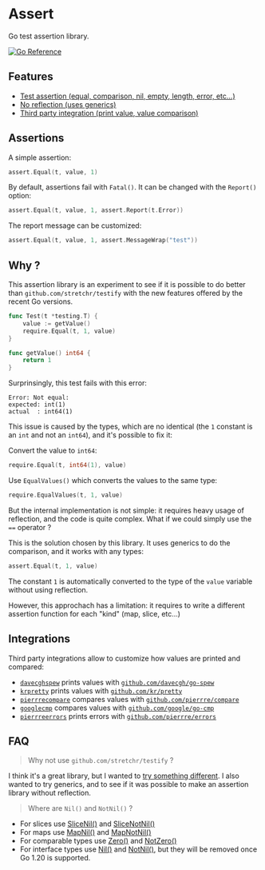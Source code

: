 # Assert

Go test assertion library.

[![Go Reference](https://pkg.go.dev/badge/github.com/pierrre/assert.svg)](https://pkg.go.dev/github.com/pierrre/assert)

## Features

- [Test assertion (equal, comparison, nil, empty, length, error, etc...)](#assertions)
- [No reflection (uses generics)](#why-)
- [Third party integration (print value, value comparison)](#integrations)

## Assertions

A simple assertion:

```go
assert.Equal(t, value, 1)
```

By default, assertions fail with `Fatal()`.
It can be changed with the `Report()` option:

```go
assert.Equal(t, value, 1, assert.Report(t.Error))
```

The report message can be customized:

```go
assert.Equal(t, value, 1, assert.MessageWrap("test"))
```

## Why ?

This assertion library is an experiment to see if it is possible to do better than `github.com/stretchr/testify` with the new features offered by the recent Go versions.

```go
func Test(t *testing.T) {
    value := getValue()
    require.Equal(t, 1, value)
}

func getValue() int64 {
    return 1
}
```

Surprinsingly, this test fails with this error:

```text
Error: Not equal:
expected: int(1)
actual  : int64(1)
```

This issue is caused by the types, which are no identical (the `1` constant is an `int` and not an `int64`), and it's possible to fix it:

Convert the value to `int64`:

```go
require.Equal(t, int64(1), value)
```

Use `EqualValues()` which converts the values to the same type:

```go
require.EqualValues(t, 1, value)
```

But the internal implementation is not simple: it requires heavy usage of reflection, and the code is quite complex.
What if we could simply use the `==` operator ?

This is the solution chosen by this library.
It uses generics to do the comparison, and it works with any types:

```go
assert.Equal(t, 1, value)
```

The constant `1` is automatically converted to the type of the `value` variable without using reflection.

However, this approchach has a limitation: it requires to write a different assertion function for each "kind" (map, slice, etc...)

## Integrations

Third party integrations allow to customize how values are printed and compared:

- [`davecghspew`](https://pkg.go.dev/github.com/pierrre/assert/ext/davecghspew) prints values with [`github.com/davecgh/go-spew`](https://pkg.go.dev/github.com/davecgh/go-spew/spew)
- [`krpretty`](https://pkg.go.dev/github.com/pierrre/assert/ext/krpretty) prints values with [`github.com/kr/pretty`](https://pkg.go.dev/github.com/kr/pretty)
- [`pierrrecompare`](https://pkg.go.dev/github.com/pierrre/assert/ext/pierrrecompare) compares values with [`github.com/pierrre/compare`](https://pkg.go.dev/github.com/pierrre/compare)
- [`googlecmp`](https://pkg.go.dev/github.com/pierrre/assert/ext/googlecmp) compares values with [`github.com/google/go-cmp`](https://pkg.go.dev/github.com/google/go-cmp/cmp)
- [`pierrreerrors`](https://pkg.go.dev/github.com/pierrre/assert/ext/pierrreerrors) prints errors with [`github.com/pierrre/errors`](https://pkg.go.dev/github.com/pierrre/errors)

## FAQ

> Why not use `github.com/stretchr/testify` ?

I think it's a great library, but I wanted to [try something different](#why-).
I also wanted to try generics, and to see if it was possible to make an assertion library without reflection.

> Where are `Nil()` and `NotNil()` ?

- For slices use [SliceNil()](https://pkg.go.dev/github.com/pierrre/assert#SliceNil) and [SliceNotNil()](https://pkg.go.dev/github.com/pierrre/assert#SliceNotNil)
- For maps use [MapNil()](https://pkg.go.dev/github.com/pierrre/assert#MapNil) and [MapNotNil()](https://pkg.go.dev/github.com/pierrre/assert#MapNotNil)
- For comparable types use [Zero()](https://pkg.go.dev/github.com/pierrre/assert#Zero) and [NotZero()](https://pkg.go.dev/github.com/pierrre/assert#NotZero)
- For interface types use [Nil()](https://pkg.go.dev/github.com/pierrre/assert#Nil) and [NotNil()](https://pkg.go.dev/github.com/pierrre/assert#NotNil), but they will be removed once Go 1.20 is supported.
